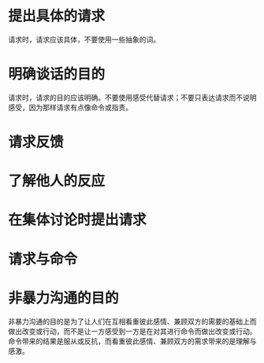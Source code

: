 # 提出具体的请求
 请求时，请求应该具体，不要使用一些抽象的词。
# 明确谈话的目的
 请求时，请求的目的应该明确。不要使用感受代替请求；不要只表达请求而不说明感受，因为那样请求有点像命令或指责。
# 请求反馈

# 了解他人的反应

# 在集体讨论时提出请求

# 请求与命令

# 非暴力沟通的目的
非暴力沟通的目的是为了让人们在互相看重彼此感情、兼顾双方的需要的基础上而做出改变或行动，而不是让一方感受到一方是在对其进行命令而做出改变或行动。命令带来的结果是服从或反抗，而看重彼此感情、兼顾双方的需求带来的是理解与感激。


